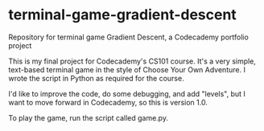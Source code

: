 # terminal-game-gradient-descent
Repository for terminal game Gradient Descent, a Codecademy portfolio project

This is my final project for Codecademy's CS101 course. It's a very simple, text-based terminal game in the style of Choose Your Own Adventure. I wrote the script in Python as required for the course.

I'd like to improve the code, do some debugging, and add "levels", but I want to move forward in Codecademy, so this is version 1.0.

To play the game, run the script called game.py.
